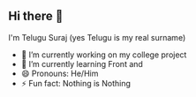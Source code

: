 ## Hi there 👋

I'm Telugu Suraj (yes Telugu is my real surname)

- 🔭 I’m currently working on my college project
- 🌱 I’m currently learning Front and 
- 😄 Pronouns: He/Him
- ⚡ Fun fact: Nothing is Nothing
